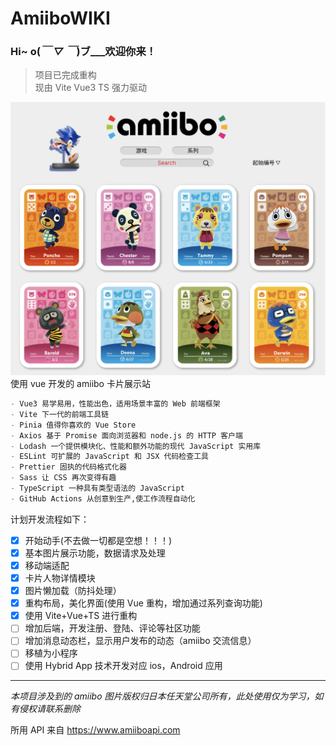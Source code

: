 # AmiiboWIKI

### Hi~ o(_￣ ▽ ￣_)ブ\_\_\_欢迎你来！

> 项目已完成重构<br>
> 现由 Vite Vue3 TS 强力驱动

![](./src/assets/new.png)
使用 vue 开发的 amiibo 卡片展示站

```markdown
- Vue3 易学易用，性能出色，适用场景丰富的 Web 前端框架
- Vite 下一代的前端工具链
- Pinia 值得你喜欢的 Vue Store
- Axios 基于 Promise 面向浏览器和 node.js 的 HTTP 客户端
- Lodash 一个提供模块化、性能和额外功能的现代 JavaScript 实用库
- ESLint 可扩展的 JavaScript 和 JSX 代码检查工具
- Prettier 固执的代码格式化器
- Sass 让 CSS 再次变得有趣
- TypeScript 一种具有类型语法的 JavaScript
- GitHub Actions 从创意到生产,使工作流程自动化
```

计划开发流程如下：

- [x] 开始动手(不去做一切都是空想！！！)
- [x] 基本图片展示功能，数据请求及处理
- [x] 移动端适配
- [x] 卡片人物详情模块
- [x] 图片懒加载（防抖处理）
- [x] 重构布局，美化界面(使用 Vue 重构，增加通过系列查询功能)
- [x] 使用 Vite+Vue+TS 进行重构
- [ ] 增加后端，开发注册、登陆、评论等社区功能
- [ ] 增加消息动态栏，显示用户发布的动态（amiibo 交流信息）
- [ ] 移植为小程序
- [ ] 使用 Hybrid App 技术开发对应 ios，Android 应用

---

_本项目涉及到的 amiibo 图片版权归日本任天堂公司所有，此处使用仅为学习，如有侵权请联系删除_

所用 API 来自 https://www.amiiboapi.com
